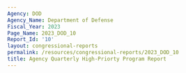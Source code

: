 ```yaml
---
Agency: DOD
Agency_Name: Department of Defense
Fiscal_Year: 2023
Page_Name: 2023_DOD_10
Report_Id: '10'
layout: congressional-reports
permalink: /resources/congressional-reports/2023_DOD_10
title: Agency Quarterly High-Priorty Program Report
---
```


